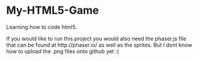 # My-HTML5-Game
<p>Learning how to code html5.</p>
<p>If you would like to run this project you would also need the phaser.js file that can be found at http://phaser.io/ as well as the sprites. But I dont know how to upload the .png files onto github yet :(</p>

